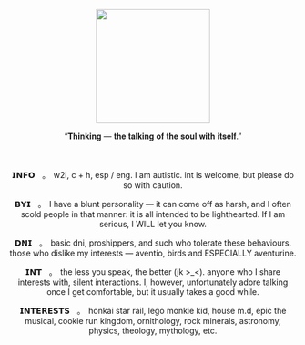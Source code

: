 <p align="center">
   <img src="https://64.media.tumblr.com/7482425c241e8e9b81cb15b0706b1464/74898b6559745bb2-6f/s540x810/a958e433bb7f7cca7abe9669ed632be8174c3c47.webp"%7Bwidth=200px height=200px}/>
</p>

<p align="center">
“𝐓𝐡𝐢𝐧𝐤𝐢𝐧𝐠 — 𝐭𝐡𝐞 𝐭𝐚𝐥𝐤𝐢𝐧𝐠 𝐨𝐟 𝐭𝐡𝐞 𝐬𝐨𝐮𝐥 𝐰𝐢𝐭𝐡 𝐢𝐭𝐬𝐞𝐥𝐟.”
</p>

<p align="center">
ㅤ
</p>

<p align="center">
𝗜𝗡𝗙𝗢ㅤ｡ㅤw2i, c + h, esp / eng. I am autistic. int is welcome, but please do so with caution.
</p>

<p align="center">
𝗕𝗬𝗜ㅤ｡ㅤI have a blunt personality — it can come off as harsh, and I often scold people in that manner: it is all intended to be lighthearted. If I am serious, I WILL let you know.
</p>

<p align="center">
𝗗𝗡𝗜ㅤ｡ㅤbasic dni, proshippers, and such who tolerate these behaviours. those who dislike my interests — aventio, birds and ESPECIALLY aventurine.
</p>

<p align="center">
𝗜𝗡𝗧ㅤ｡ㅤthe less you speak, the better (jk >_<). anyone who I share interests with, silent interactions. I, however, unfortunately adore talking once I get comfortable, but it usually takes a good while.
</p>

<p align="center">
𝗜𝗡𝗧𝗘𝗥𝗘𝗦𝗧𝗦ㅤ｡ㅤhonkai star rail, lego monkie kid, house m.d, epic the musical, cookie run kingdom, ornithology, rock minerals, astronomy, physics, theology, mythology, etc.
</p>

